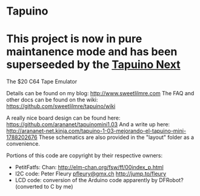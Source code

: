 Tapuino
=======

# This project is now in pure maintanence mode and has been superseeded by the [Tapuino Next](https://github.com/sweetlilmre/TapuinoNext)

The $20 C64 Tape Emulator

Details can be found on my blog: http://www.sweetlilmre.com
The FAQ and other docs can be found on the wiki: https://github.com/sweetlilmre/tapuino/wiki

A really nice board design can be found here: https://github.com/arananet/tapuinomini1.03
And a write up here: http://arananet-net.kinja.com/tapuino-1-03-mejorando-el-tapuino-mini-1788202676
These schematics are also provided in the "layout" folder as a convenience. 

Portions of this code are copyright by their respective owners:

 * PetitFatfs: Chan: http://elm-chan.org/fsw/ff/00index_p.html
 * I2C code: Peter Fleury <pfleury@gmx.ch>  http://jump.to/fleury
 * LCD code: conversion of the Arduino code apparently by DFRobot? (converted to C by me)

